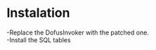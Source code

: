 Instalation
==============

-Replace the DofusInvoker with the patched one.  
-Install the SQL tables  